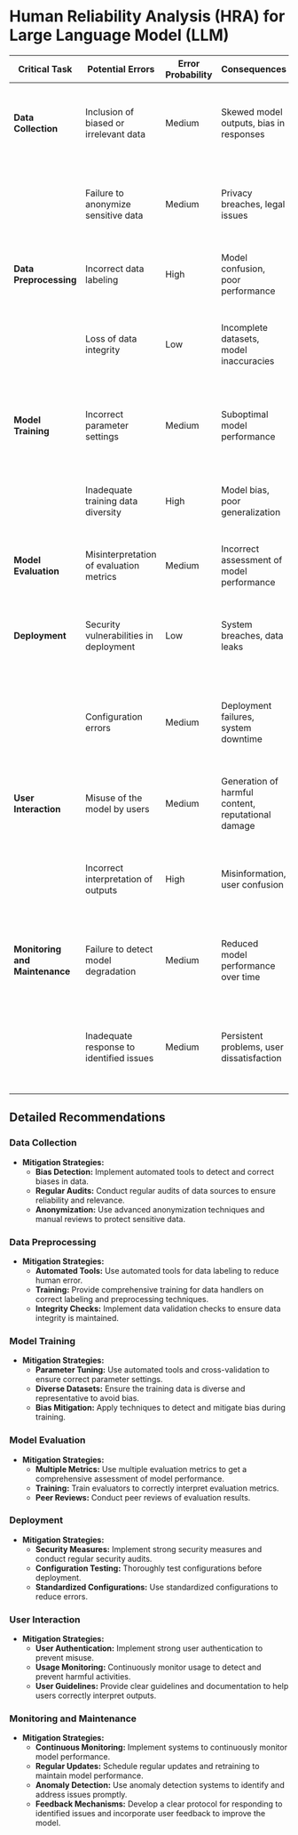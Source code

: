 # Human Reliability Analysis (HRA) for Large Language Model (LLM)

| Critical Task         | Potential Errors                   | Error Probability | Consequences                     | Severity | Mitigation Strategies                                      |
|-----------------------|------------------------------------|-------------------|----------------------------------|----------|-----------------------------------------------------------|
| **Data Collection**   | Inclusion of biased or irrelevant data | Medium            | Skewed model outputs, bias in responses | High     | Implement strict data sourcing protocols, regular audits, and bias detection tools |
|                       | Failure to anonymize sensitive data | Medium            | Privacy breaches, legal issues  | High     | Apply robust anonymization techniques, manual reviews, and compliance checks |
| **Data Preprocessing**| Incorrect data labeling            | High              | Model confusion, poor performance | High     | Automated labeling tools, peer reviews, and training for data handlers |
|                       | Loss of data integrity             | Low               | Incomplete datasets, model inaccuracies | Medium   | Data validation checks, redundancy in data storage, and integrity verification tools |
| **Model Training**    | Incorrect parameter settings       | Medium            | Suboptimal model performance    | High     | Use automated tools for parameter tuning, cross-validation, and training reviews |
|                       | Inadequate training data diversity | High              | Model bias, poor generalization | High     | Ensure diverse datasets, apply bias mitigation techniques, and regular data audits |
| **Model Evaluation**  | Misinterpretation of evaluation metrics | Medium            | Incorrect assessment of model performance | High     | Use multiple evaluation metrics, train evaluators, and peer reviews |
| **Deployment**        | Security vulnerabilities in deployment | Low               | System breaches, data leaks     | High     | Implement strong security measures, regular audits, and penetration testing |
|                       | Configuration errors               | Medium            | Deployment failures, system downtime | High     | Thorough configuration testing, use of standardized configurations, and deployment checklists |
| **User Interaction**  | Misuse of the model by users       | Medium            | Generation of harmful content, reputational damage | High     | Implement user authentication, usage monitoring, and clear user guidelines |
|                       | Incorrect interpretation of outputs | High              | Misinformation, user confusion  | High     | Provide detailed user documentation, interactive help, and context-aware outputs |
| **Monitoring and Maintenance** | Failure to detect model degradation | Medium            | Reduced model performance over time | High     | Continuous monitoring, regular updates, and anomaly detection systems |
|                       | Inadequate response to identified issues | Medium            | Persistent problems, user dissatisfaction | High     | Develop a clear issue response protocol, ensure timely updates and fixes, and user feedback mechanisms |

## Detailed Recommendations

### Data Collection
- **Mitigation Strategies:**
  - **Bias Detection:** Implement automated tools to detect and correct biases in data.
  - **Regular Audits:** Conduct regular audits of data sources to ensure reliability and relevance.
  - **Anonymization:** Use advanced anonymization techniques and manual reviews to protect sensitive data.

### Data Preprocessing
- **Mitigation Strategies:**
  - **Automated Tools:** Use automated tools for data labeling to reduce human error.
  - **Training:** Provide comprehensive training for data handlers on correct labeling and preprocessing techniques.
  - **Integrity Checks:** Implement data validation checks to ensure data integrity is maintained.

### Model Training
- **Mitigation Strategies:**
  - **Parameter Tuning:** Use automated tools and cross-validation to ensure correct parameter settings.
  - **Diverse Datasets:** Ensure the training data is diverse and representative to avoid bias.
  - **Bias Mitigation:** Apply techniques to detect and mitigate bias during training.

### Model Evaluation
- **Mitigation Strategies:**
  - **Multiple Metrics:** Use multiple evaluation metrics to get a comprehensive assessment of model performance.
  - **Training:** Train evaluators to correctly interpret evaluation metrics.
  - **Peer Reviews:** Conduct peer reviews of evaluation results.

### Deployment
- **Mitigation Strategies:**
  - **Security Measures:** Implement strong security measures and conduct regular security audits.
  - **Configuration Testing:** Thoroughly test configurations before deployment.
  - **Standardized Configurations:** Use standardized configurations to reduce errors.

### User Interaction
- **Mitigation Strategies:**
  - **User Authentication:** Implement strong user authentication to prevent misuse.
  - **Usage Monitoring:** Continuously monitor usage to detect and prevent harmful activities.
  - **User Guidelines:** Provide clear guidelines and documentation to help users correctly interpret outputs.

### Monitoring and Maintenance
- **Mitigation Strategies:**
  - **Continuous Monitoring:** Implement systems to continuously monitor model performance.
  - **Regular Updates:** Schedule regular updates and retraining to maintain model performance.
  - **Anomaly Detection:** Use anomaly detection systems to identify and address issues promptly.
  - **Feedback Mechanisms:** Develop a clear protocol for responding to identified issues and incorporate user feedback to improve the model.
